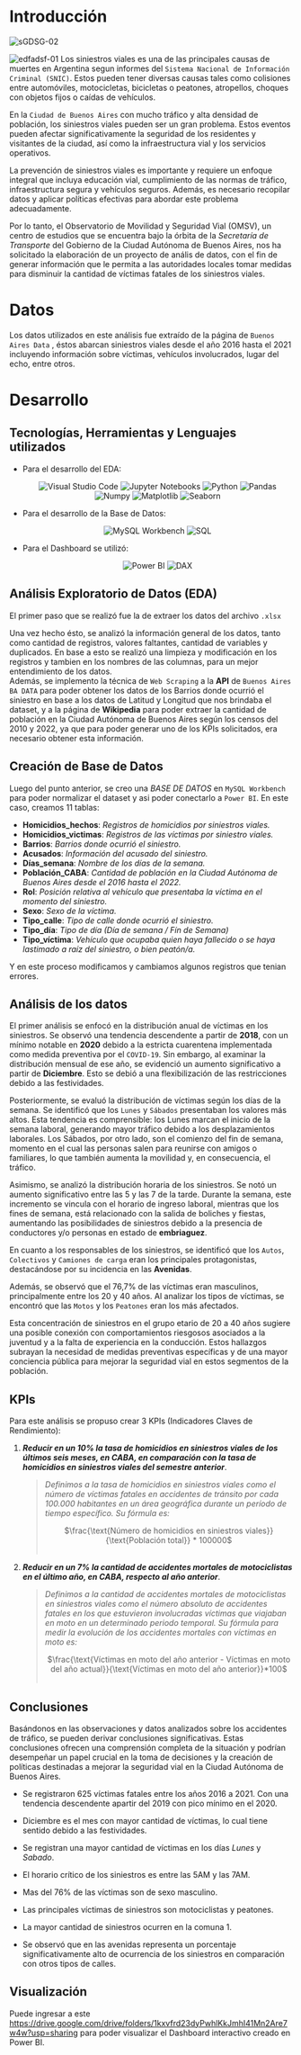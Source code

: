 # **Introducción** 
![sGDSG-02](https://github.com/raulrodrigo567/Proyecto-1-2/assets/128632484/50894d8a-72aa-49f2-a9aa-255deb08ab00)

![edfadsf-01](https://github.com/raulrodrigo567/Proyecto-1-2/assets/128632484/1f8bd01e-b399-4c18-a98d-ae5bfa500ca1)
Los siniestros viales es una de las principales causas de muertes en Argentina segun informes del ``Sistema Nacional de Información Criminal (SNIC)``. Estos pueden tener diversas causas tales como colisiones entre automóviles, motocicletas, bicicletas o peatones, atropellos, choques con objetos fijos o caídas de vehículos.

En la ``Ciudad de Buenos Aires`` con mucho tráfico y alta densidad de población, los siniestros viales pueden ser un gran problema. Estos eventos pueden afectar significativamente la seguridad de los residentes y visitantes de la ciudad, así como la infraestructura vial y los servicios operativos.

La prevención de siniestros viales es importante y requiere un enfoque integral que incluya educación vial, cumplimiento de las normas de tráfico, infraestructura segura y vehículos seguros. Además, es necesario recopilar datos y aplicar políticas efectivas para abordar este problema adecuadamente.

Por lo tanto, el Observatorio de Movilidad y Seguridad Vial (OMSV), un centro de estudios que se encuentra bajo la órbita de la *Secretaría de Transporte* del Gobierno de la Ciudad Autónoma de Buenos Aires, nos ha solicitado la elaboración de un proyecto de anális de datos, con el fin de generar información que le permita a las autoridades locales tomar medidas para disminuir la cantidad de víctimas fatales de los siniestros viales. 


# **Datos**
Los datos utilizados en este análisis fue extraído de la página de ``Buenos Aires Data`` , éstos abarcan siniestros viales desde el año 2016 hasta el 2021 incluyendo información sobre víctimas, vehículos involucrados, lugar del echo, entre otros.<p>




# **Desarrollo**

## **Tecnologías, Herramientas y Lenguajes utilizados**

- Para el desarrollo del EDA:<br><center>
![Visual Studio Code](https://img.shields.io/badge/-Visual%20Studio%20Code-333333?style=flat&logo=visual-studio-code&logoColor=007ACC)
![Jupyter Notebooks](https://img.shields.io/badge/-Jupyter_Notebook-333333?style=flat&logo=jupyter)
![Python](https://img.shields.io/badge/-Python-333333?style=flat&logo=python)
![Pandas](https://img.shields.io/badge/-Pandas-333333?style=flat&logo=pandas)
![Numpy](https://img.shields.io/badge/-Numpy-333333?style=flat&logo=numpy)
![Matplotlib](https://img.shields.io/badge/Matplotlib-333333?style=flat&logo=WordCloud)
![Seaborn](https://img.shields.io/badge/Seaborn-333333?style=flat&logo=Seaborn) </center>

- Para el desarrollo de la Base de Datos:<br><center>
![MySQL Workbench](https://img.shields.io/badge/-MySQL%20Workbench-333333?style=flat&logo=mysql)
![SQL](https://img.shields.io/badge/-SQL-333333?style=flat&logo=sql) </center>

- Para el Dashboard se utilizó:<br><center>
![Power BI](https://img.shields.io/badge/PowerBI-333333?style=flat&logo=powerbi)
![DAX](https://img.shields.io/badge/-DAX-333333?style=flat&logo=powerbi)
 </center>

## **Análisis Exploratorio de Datos (EDA)**

El primer paso que se realizó fue la de extraer los datos del archivo ``.xlsx``


Una vez hecho ésto, se analizó la información general de los datos, tanto como cantidad de registros, valores faltantes, cantidad de variables y duplicados. En base a esto se realizó una limpieza y modificación en los registros y tambien en los nombres de las columnas, para un mejor entendimiento de los datos.<br>
Además, se implemento la técnica de ``Web Scraping`` a la **API** de ``Buenos Aires BA DATA`` para poder obtener los datos de los Barrios donde ocurrió el siniestro en base a los datos de Latitud y Longitud que nos brindaba el dataset, y a la página de **Wikipedia** para poder extraer la cantidad de población en la Ciudad Autónoma de Buenos Aires según los censos del 2010 y 2022, ya que para poder generar uno de los KPIs solicitados, era necesario obtener esta información.


## **Creación de Base de Datos**
Luego del punto anterior, se creo una *BASE DE DATOS* en ``MySQL Workbench`` para poder normalizar el dataset y asi poder conectarlo a ``Power BI``. En este caso, creamos 11 tablas:
- **Homicidios_hechos**: *Registros de homicidios por siniestros viales.*
- **Homicidios_victimas**: *Registros de las víctimas por siniestro viales.*
- **Barrios**: *Barrios donde ocurrió el siniestro.*
- **Acusados**: *Información del acusado del siniestro.*
- **Días_semana**: *Nombre de los días de la semana.*
- **Población_CABA**: *Cantidad de población en la Ciudad Autónoma de Buenos Aires desde el 2016 hasta el 2022.*
- **Rol**: *Posición relativa al vehículo que presentaba la víctima en el momento del siniestro.*
- **Sexo**: *Sexo de la víctima.*
- **Tipo_calle**: *Tipo de calle donde ocurrió el siniestro.*
- **Tipo_día**: *Tipo de día (Día de semana / Fín de Semana)*
- **Tipo_víctima**: *Vehículo que ocupaba quien haya fallecido o se haya lastimado a raíz del siniestro, o bien peatón/a.*

Y en este proceso modificamos y cambiamos algunos registros que tenian errores.



## **Análisis de los datos**

El primer análisis se enfocó en la distribución anual de víctimas en los siniestros. Se observó una tendencia descendente a partir de **2018**, con un mínimo notable en **2020** debido a la estricta cuarentena implementada como medida preventiva por el ``COVID-19``. Sin embargo, al examinar la distribución mensual de ese año, se evidenció un aumento significativo a partir de **Diciembre**. Esto se debió a una flexibilización de las restricciones debido a las festividades.

Posteriormente, se evaluó la distribución de víctimas según los días de la semana. Se identificó que los ``Lunes`` y ``Sábados`` presentaban los valores más altos. Esta tendencia es comprensible: los Lunes marcan el inicio de la semana laboral, generando mayor tráfico debido a los desplazamientos laborales. Los Sábados, por otro lado, son el comienzo del fin de semana, momento en el cual las personas salen para reunirse con amigos o familiares, lo que también aumenta la movilidad y, en consecuencia, el tráfico.

Asimismo, se analizó la distribución horaria de los siniestros. Se notó un aumento significativo entre las 5 y las 7 de la tarde. Durante la semana, este incremento se vincula con el horario de ingreso laboral, mientras que los fines de semana, está relacionado con la salida de boliches y fiestas, aumentando las posibilidades de siniestros debido a la presencia de conductores y/o personas en estado de **embriaguez**.

En cuanto a los responsables de los siniestros, se identificó que los ``Autos``, ``Colectivos`` y ``Camiones de carga`` eran los principales protagonistas, destacándose por su incidencia en las **Avenidas**.

Además, se observó que el 76,7% de las víctimas eran masculinos, principalmente entre los 20 y 40 años. Al analizar los tipos de víctimas, se encontró que las ``Motos`` y los ``Peatones`` eran los más afectados.

Esta concentración de siniestros en el grupo etario de 20 a 40 años sugiere una posible conexión con comportamientos riesgosos asociados a la juventud y a la falta de experiencia en la conducción. Estos hallazgos subrayan la necesidad de medidas preventivas específicas y de una mayor conciencia pública para mejorar la seguridad vial en estos segmentos de la población.


## **KPIs**

Para este análisis se propuso crear 3 KPIs (Indicadores Claves de Rendimiento):

1. ***Reducir en un 10% la tasa de homicidios en siniestros viales de los últimos seis meses, en CABA, en comparación con la tasa de homicidios en siniestros viales del semestre anterior***.

    > *Definimos a la tasa de homicidios en siniestros viales como el número de víctimas fatales en accidentes de tránsito por cada 100.000 habitantes en un área geográfica durante un período de tiempo específico. Su fórmula es:* <center>
$\frac{\text{Número de homicidios en siniestros viales}}{\text{Población total}} * 100000$<br><br>
</center >

2. ***Reducir en un 7% la cantidad de accidentes mortales de motociclistas en el último año, en CABA, respecto al año anterior***.

    > *Definimos a la cantidad de accidentes mortales de motociclistas en siniestros viales como el número absoluto de accidentes fatales en los que estuvieron involucradas víctimas que viajaban en moto en un determinado periodo temporal. Su fórmula para medir la evolución de los accidentes mortales con víctimas en moto es:*<center>
$\frac{\text{Víctimas en moto del año anterior - Víctimas en moto del año actual}}{\text{Víctimas en moto del año anterior}}*100$<br>
<br></center>


## **Conclusiones**

Basándonos en las observaciones y datos analizados sobre los accidentes de tráfico, se pueden derivar conclusiones significativas. Estas conclusiones ofrecen una comprensión completa de la situación y podrían desempeñar un papel crucial en la toma de decisiones y la creación de políticas destinadas a mejorar la seguridad vial en la Ciudad Autónoma de Buenos Aires.

- Se registraron 625 víctimas fatales entre los años 2016 a 2021. Con una tendencia descendente apartir del 2019 con pico mínimo en el 2020.

- Diciembre es el mes con mayor cantidad de víctimas, lo cual tiene sentido debido a las festividades.

- Se registran una mayor cantidad de víctimas en los días *Lunes* y *Sabado*.

- El horario crítico de los siniestros es entre las 5AM y las 7AM.

- Mas del 76% de las víctimas son de sexo masculino.

- Las principales víctimas de siniestros son motociclistas y peatones.

- La mayor cantidad de siniestros ocurren en la comuna 1.


- Se observó que en las avenidas representa un porcentaje significativamente alto de ocurrencia de los siniestros en comparación con otros tipos de calles.

## **Visualización**

Puede ingresar a este https://drive.google.com/drive/folders/1kxvfrd23dyPwhlKkJmhI41Mn2Are7w4w?usp=sharing para poder visualizar el Dashboard interactivo creado en Power BI.
